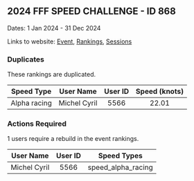 ## 2024 FFF SPEED CHALLENGE - ID 868

Dates: 1 Jan 2024 - 31 Dec 2024

Links to website: [Event](https://www.gps-speedsurfing.com/default.aspx?mnu=event&val=868), [Rankings](https://www.gps-speedsurfing.com/default.aspx?mnu=eventranking&val=868), [Sessions](https://www.gps-speedsurfing.com/default.aspx?mnu=eventsessions&val=868)

### Duplicates

These rankings are duplicated.

| Speed Type | User Name | User ID | Speed (knots) |
| ---------- | --------- | :-----: | :-----------: |
| Alpha racing | Michel Cyril | 5566 | 22.01 |

### Actions Required

1 users require a rebuild in the event rankings.

| User Name | User ID | Speed Types |
| --------- | :-----: | ----------- |
| Michel Cyril | 5566 | speed_alpha_racing |
